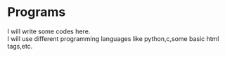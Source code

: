 # Programs
I will write some codes here.
<br>
I will use different programming languages like python,c,some basic html tags,etc.
